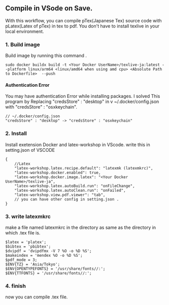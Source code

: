 ## Compile in VSode on Save.
With this workflow, you can compile pTex(Japanese Tex) source code with pLatex(Latex of pTex) in tex to pdf.
You don't have to install texlive in your local environment.

### 1. Build image

Build image by running this command .
```
sudo docker buildx build -t <Your Docker UserName>/texlive-ja:latest --platform linux/arm64 <linux/amd64 when using amd cpu> <Absolute Path to Dockerfile>  --push
```
#### Authentication Error
You may have authentication Error while installing packages. 
I solved This program by Replacing "credsStore" : "desktop" in v ~/.docker/config.json with "credsStore" : "osxkeychain".
``` 
// ~/.docker/config.json
"credsStore" : "desktop" -> "credsStore" : "osxkeychain"

```

### 2. Install 

Install exetension Docker and latex-workshop in VScode.
write this in setting.json of VSCODE

```
{
    //Latex
    "latex-workshop.latex.recipe.default": "latexmk (latexmkrc)",
    "latex-workshop.docker.enabled": true,
    "latex-workshop.docker.image.latex": "<Your Docker UserName>/texlive-ja",
    "latex-workshop.latex.autoBuild.run": "onFileChange",
    "latex-workshop.latex.autoClean.run": "onFailed",
    "latex-workshop.view.pdf.viewer": "tab",
    // you can have other config in setting.json .
}
```

### 3. write latexmkrc

make a file named latexmkrc in the directory as same as the directory in which .tex file is.

```
$latex = 'platex';
$bibtex = 'pbibtex';
$dvipdf = 'dvipdfmx -V 7 %O -o %D %S';
$makeindex = 'mendex %O -o %D %S';
$pdf_mode = 3;
$ENV{TZ} = 'Asia/Tokyo';
$ENV{OPENTYPEFONTS} = '/usr/share/fonts//:';
$ENV{TTFONTS} = '/usr/share/fonts//:';
```

### 4. finish
now you can compile .tex file.
